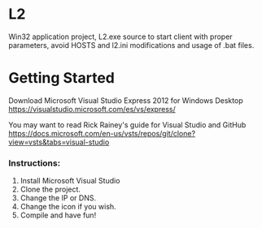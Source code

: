 L2
==

Win32 application project, L2.exe source to start client with proper parameters, avoid HOSTS and l2.ini modifications and usage of .bat files.


Getting Started
==

Download Microsoft Visual Studio Express 2012 for Windows Desktop
https://visualstudio.microsoft.com/es/vs/express/

You may want to read Rick Rainey's guide for Visual Studio and GitHub
https://docs.microsoft.com/en-us/vsts/repos/git/clone?view=vsts&tabs=visual-studio

###  Instructions:

1. Install Microsoft Visual Studio
2. Clone the project.
3. Change the IP or DNS.
4. Change the icon if you wish.
5. Compile and have fun!

